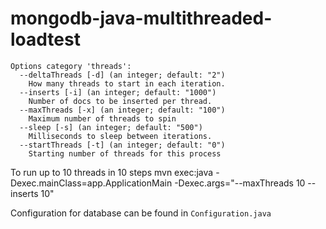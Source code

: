 # mongodb-java-multithreaded-loadtest

``` 
Options category 'threads':
  --deltaThreads [-d] (an integer; default: "2")
    How many threads to start in each iteration.
  --inserts [-i] (an integer; default: "1000")
    Number of docs to be inserted per thread.
  --maxThreads [-x] (an integer; default: "100")
    Maximum number of threads to spin
  --sleep [-s] (an integer; default: "500")
    Milliseconds to sleep between iterations.
  --startThreads [-t] (an integer; default: "0")
    Starting number of threads for this process
```

To run up to 10 threads in 10 steps
 mvn exec:java -Dexec.mainClass=app.ApplicationMain  -Dexec.args="--maxThreads 10 --inserts 10" 


Configuration for database can be found in `Configuration.java`